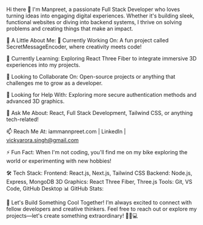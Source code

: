 Hi there 👋
I'm Manpreet, a passionate Full Stack Developer who loves turning ideas into engaging digital experiences. Whether it's building sleek, functional websites or diving into backend systems, I thrive on solving problems and creating things that make an impact.

🌟 A Little About Me:
🔭 Currently Working On:
A fun project called SecretMessageEncoder, where creativity meets code!

🌱 Currently Learning:
Exploring React Three Fiber to integrate immersive 3D experiences into my projects.

👯 Looking to Collaborate On:
Open-source projects or anything that challenges me to grow as a developer.

🤔 Looking for Help With:
Exploring more secure authentication methods and advanced 3D graphics.

💬 Ask Me About:
React, Full Stack Development, Tailwind CSS, or anything tech-related!

📫 Reach Me At:
iammannpreet.com | LinkedIn | vickyarora.singh@gmail.com

⚡ Fun Fact:
When I'm not coding, you'll find me on my bike exploring the world or experimenting with new hobbies!

🛠️ Tech Stack:
Frontend: React.js, Next.js, Tailwind CSS
Backend: Node.js, Express, MongoDB
3D Graphics: React Three Fiber, Three.js
Tools: Git, VS Code, GitHub Desktop
📊 GitHub Stats:


🚀 Let's Build Something Cool Together!
I’m always excited to connect with fellow developers and creative thinkers. Feel free to reach out or explore my projects—let's create something extraordinary! 🚴‍♂️💻
